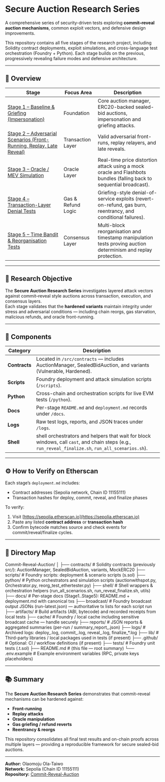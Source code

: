 # Secure Auction Research Series

A comprehensive series of security-driven tests exploring **commit–reveal auction mechanisms**, common exploit vectors, and defensive design improvements.

This repository contains all five stages of the research project, including Solidity contract deployments, exploit simulations, and cross-language test orchestration (Foundry + Python). Each stage builds on the previous, progressively revealing failure modes and defensive architecture.

---

## 🧩 Overview

| Stage | Focus Area | Description |
|-------|-------------|--------------|
| [Stage 1 – Baseline & Griefing (Impersonation)](https://github.com/Olaomojuolataiwo/Commit-Reveal-Auction/tree/main/docs/stage1) | Foundation | Core auction manager, ERC20-backed sealed-bid auctions, impersonation and griefing attacks. |
| [Stage 2 – Adversarial Scenarios (Front-Running, Replay, Late Reveal)](https://github.com/Olaomojuolataiwo/Commit-Reveal-Auction/tree/main/docs/stage2) | Transaction Layer | Valid adversarial front-runs, replay relayers, and late reveals. |
| [Stage 3 – Oracle / MEV Simulation](https://github.com/Olaomojuolataiwo/Commit-Reveal-Auction/tree/main/docs/stage3) | Oracle Layer | Real-time price distortion attack using a mock oracle and Flashbots bundles (falling back to sequential broadcast). |
| [Stage 4 – Transaction-Layer Denial Tests](https://github.com/Olaomojuolataiwo/Commit-Reveal-Auction/tree/main/docs/stage4) | Gas & Refund Logic | Griefing-style denial-of-service exploits (revert-on-refund, gas burn, reentrancy, and conditional failures). |
| [Stage 5 – Time Bandit & Reorganisation Tests](https://github.com/Olaomojuolataiwo/Commit-Reveal-Auction/tree/main/docs/stage5) | Consensus Layer | Multi-block reorganisation and timestamp manipulation tests proving auction determinism and replay protection. |

---

## 🧠 Research Objective

The **Secure Auction Research Series** investigates layered attack vectors against commit–reveal style auctions across transaction, execution, and consensus layers.  
Each stage validates that the **hardened variants** maintain integrity under stress and adversarial conditions — including chain reorgs, gas starvation, malicious refunds, and oracle front-running.

---

## 🧪 Components

| Category | Description |
|-----------|--------------|
| **Contracts** | Located in `/src/contracts` — includes AuctionManager, SealedBidAuction, and variants (Vulnerable, Hardened). |
| **Scripts** | Foundry deployment and attack simulation scripts (`/scripts`). |
| **Python** | Cross-chain and orchestration scripts for live EVM tests (`/python`). |
| **Docs** | Per-stage `README.md` and `deployment.md` records under `/docs`. |
| **Logs** | Raw test logs, reports, and JSON traces under `/logs`. |
| **Shell** | shell orchestrators and helpers that wait for block windows, call `cast`, and chain steps (e.g., `run_reveal_finalize.sh`, `run_all_scenarios.sh`).|
 
---

## ⚙️ How to Verify on Etherscan

Each stage’s `deployment.md` includes:
- Contract addresses (Sepolia network, Chain ID 11155111)
- Transaction hashes for deploy, commit, reveal, and finalize phases

To verify:
1. Visit [https://sepolia.etherscan.io](https://sepolia.etherscan.io)
2. Paste any listed **contract address** or **transaction hash**
3. Confirm bytecode matches source and check events for commit/reveal/finalize cycles.

---

## 🧾 Directory Map

Commit-Reveal-Auction/
│
├── contracts/ # Solidity contracts (previously src/): AuctionManager, SealedBidAuction, variants, MockERC20
├── scripts/ # Foundry scripts: deployment & scenario scripts (s.sol)
├── python/ # Python orchestrators and simulation scripts (auctionwithspot.py, Orchestrator.py, reorg_test_ethertester.py)
├── shell/ # Shell wrappers & orchestration helpers (run_all_scenarios.sh, run_reveal_finalize.sh, utils)
├── docs/ # Per-stage docs (Stage1..Stage5): README.md + deployment.md with canonical txs
├── broadcast/ # Foundry broadcast output JSONs (run-latest.json) — authoritative tx lists for each script run
├── artifacts/ # Build artifacts (ABI, bytecode) and recorded receipts from local tests
├── cache/ # Foundry / local cache including sensitive broadcast cache — handle securely
├── reports/ # JSON reports & aggregated summaries (per-run / summary_report_.json)
├── logs/ # Archived logs: deploy_.log, commit_.log, reveal_.log, finalize_*.log
├── lib/ # Third-party libraries / local packages used in tests (if present)
├── .github/ # Optional: CI / workflow definitions (if present)
├── tests/ # Foundry unit tests (.t.sol)
├── README.md # (this file — root summary)
└── .env.example # Example environment variables (RPC, private keys placeholders)

---

## 📚 Summary

The **Secure Auction Research Series** demonstrates that commit–reveal mechanisms can be hardened against:
- **Front-running**
- **Replay attacks**
- **Oracle manipulation**
- **Gas griefing / refund reverts**
- **Reentrancy & reorgs**

This repository consolidates all final test results and on-chain proofs across multiple layers — providing a reproducible framework for secure sealed-bid auctions.

---
**Author:** Olaomoju Ola-Taiwo  
**Network:** Sepolia (Chain ID 11155111)  
**Repository:** [Commit-Reveal-Auction](https://github.com/Olaomojuolataiwo/Commit-Reveal-Auction)

